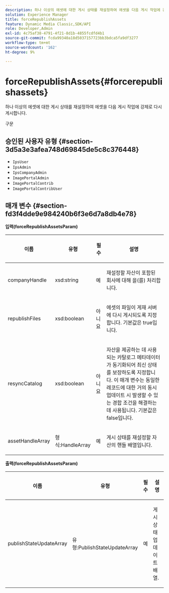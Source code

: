 ```yaml
---
description: 하나 이상의 에셋에 대한 게시 상태를 재설정하여 에셋을 다음 게시 작업에 강제로 다시 게시합니다.
solution: Experience Manager
title: forceRepublishAssets
feature: Dynamic Media Classic,SDK/API
role: Developer,Admin
exl-id: 4c75af38-4791-4f21-8d1b-4855fcdfd4b1
source-git-commit: fcda99340a18d5037157723bb3bdca5fa9df3277
workflow-type: tm+mt
source-wordcount: '162'
ht-degree: 9%

---
```


# forceRepublishAssets{#forcerepublishassets}

하나 이상의 에셋에 대한 게시 상태를 재설정하여 에셋을 다음 게시 작업에 강제로 다시 게시합니다.

구문

## 승인된 사용자 유형 {#section-3d5a3e3afea748d69845de5c8c376448}

* `IpsUser`
* `IpsAdmin`
* `IpsCompanyAdmin`
* `ImagePortalAdmin`
* `ImagePortalContrib`
* `ImagePortalContribUser`

## 매개 변수 {#section-fd3f4dde9e984240b6f3e6d7a8db4e78}

**입력(forceRepublishAssetsParam)**

<table id="table_742D67AD77554904976EC4A07A0CBC64"> 
 <thead> 
  <tr> 
   <th colname="col1" class="entry"> <p>이름 </p> </th> 
   <th colname="col2" class="entry"> <p>유형 </p> </th> 
   <th colname="col3" class="entry"> <p>필수 </p> </th> 
   <th colname="col4" class="entry"> <p>설명 </p> </th> 
  </tr> 
 </thead>
 <tbody> 
  <tr> 
   <td colname="col1"> <span class="codeph"> <span class="varname"> companyHandle</span> </span> </td> 
   <td colname="col2"> <span class="codeph"> xsd:string</span> </td> 
   <td colname="col3"> <p>예 </p> </td> 
   <td colname="col4"> <p>재설정할 자산이 포함된 회사에 대해 을(를) 처리합니다. </p> </td> 
  </tr> 
  <tr> 
   <td colname="col1"><span class="codeph"> <span class="varname"> republishFiles</span> </span> </td> 
   <td colname="col2"><span class="codeph"> xsd:boolean</span> </td> 
   <td colname="col3"> <p>아니요 </p> </td> 
   <td colname="col4"> <p>에셋의 파일이 게재 서버에 다시 게시되도록 지정합니다. 기본값은 <span class="codeph"> true</span>입니다. </p> </td> 
  </tr> 
  <tr> 
   <td colname="col1"><span class="codeph"> <span class="varname"> resyncCatalog</span> </span> </td> 
   <td colname="col2"><span class="codeph"> xsd:boolean</span> </td> 
   <td colname="col3"> <p>아니요 </p> </td> 
   <td colname="col4"> <p>자산을 제공하는 데 사용되는 카탈로그 메타데이터가 동기화되어 최신 상태를 보장하도록 지정합니다. 이 매개 변수는 동일한 레코드에 대한 거의 동시 업데이트 시 발생할 수 있는 경합 조건을 해결하는 데 사용됩니다. 기본값은 <span class="codeph"> false</span>입니다. </p> </td> 
  </tr> 
  <tr> 
   <td colname="col1"> <span class="codeph"> <span class="varname"> assetHandleArray</span> </span> </td> 
   <td colname="col2"> <span class="codeph"> 형식:HandleArray</span> </td> 
   <td colname="col3"> <p>예 </p> </td> 
   <td colname="col4"> <p>게시 상태를 재설정할 자산의 핸들 배열입니다. </p> </td> 
  </tr> 
 </tbody> 
</table>

**출력(forceRepublishAssetsParam)**

<table id="table_78E74186669F477E9E2D837D58A789DC"> 
 <thead> 
  <tr> 
   <th colname="col1" class="entry"> <p>이름 </p> </th> 
   <th colname="col2" class="entry"> <p>유형 </p> </th> 
   <th colname="col3" class="entry"> <p>필수 </p> </th> 
   <th colname="col4" class="entry"> <p>설명 </p> </th> 
  </tr> 
 </thead>
 <tbody> 
  <tr> 
   <td colname="col1"> <span class="codeph"> <span class="varname"> publishStateUpdateArray</span> </span> </td> 
   <td colname="col2"> <span class="codeph"> 유형:PublishStateUpdateArray</span> </td> 
   <td colname="col3"> <p>예 </p> </td> 
   <td colname="col4"> <p>게시 상태 업데이트 배열. </p> </td> 
  </tr> 
 </tbody> 
</table>
